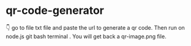 # qr-code-generator
 
👇
go to file txt file and paste the url to generate a qr code.
Then run on node.js git bash terminal . You will get back a qr-image.png file.
